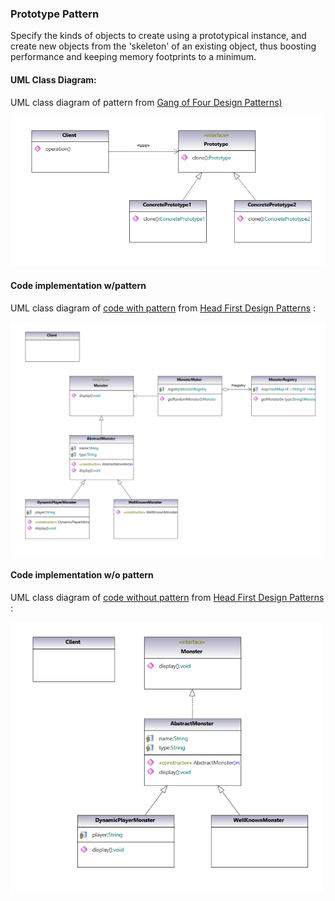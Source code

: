 ### Prototype Pattern

Specify the kinds of objects to create using a prototypical instance, and create new objects from the 'skeleton' of an existing object, thus boosting performance and keeping memory footprints to a minimum.

#### UML Class Diagram:

UML class diagram of pattern from  [Gang of Four Design Patterns)](https://www.amazon.com/Design-Patterns-Object-Oriented-Addison-Wesley-Professional-ebook/dp/B000SEIBB8) 

<img src="prototype.png" alt="drawing" width="550"/> 

#### Code implementation w/pattern

UML class diagram of [code with pattern](../../app/src/main/java/com/example/gofp/head_first/sol/creational/prototype) from [Head First Design Patterns](https://www.amazon.com/Head-First-Design-Patterns-Brain-Friendly/dp/0596007124) :

<img src="prototype_sol.png" alt="drawing" width="800"/> 

#### Code implementation w/o pattern

UML class diagram of [code without pattern](../../app/src/main/java/com/example/gofp/head_first/pre/creational/prototype) from [Head First Design Patterns](https://www.amazon.com/Head-First-Design-Patterns-Brain-Friendly/dp/0596007124) :

<img src="prototype_pre.png" alt="drawing" width="500"/> 